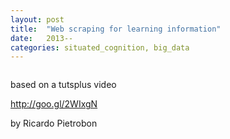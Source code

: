 ```yaml
---
layout: post
title:  "Web scraping for learning information"
date:   2013--
categories: situated_cognition, big_data
---
```


![]()

<title>{{ page.title }}</title>


based on a tutsplus video 

http://goo.gl/2WIxgN

<!-- can't post this video -->

by Ricardo Pietrobon

